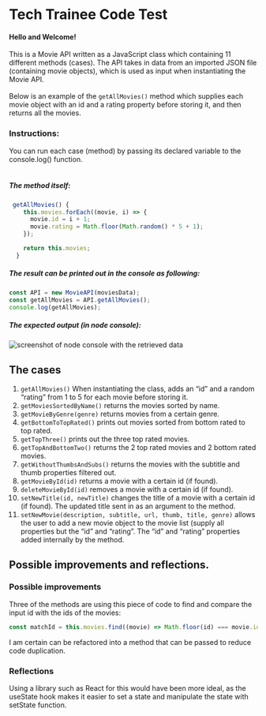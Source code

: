 # Tech Trainee Code Test

#### Hello and Welcome!

This is a Movie API written as a JavaScript class which containing 11 different methods (cases). The API takes in data from an imported JSON file (containing movie objects), which is used as input when instantiating the Movie API. <br/><br/> Below is an example of the `getAllMovies()` method which supplies each movie object with an id and a rating property before storing it, and then returns all the movies.

### Instructions: 

You can run each case (method) by passing its declared variable to the console.log() function. </br></br>


##### The method itself:

```javascript
 getAllMovies() {
    this.movies.forEach((movie, i) => {
      movie.id = i + 1;
      movie.rating = Math.floor(Math.random() * 5 + 1);
    });

    return this.movies;
  }
```

##### The result can be printed out in the console as following:

```javascript
const API = new MovieAPI(moviesData);
const getAllMovies = API.getAllMovies();
console.log(getAllMovies);
```

##### The expected output (in node console):<br/>

![screenshot of node console with the retrieved data](https://cdn.glitch.global/8f88fd75-5f31-4389-9519-d822812032f3/Sk%C3%A4rmklipp.PNG?v=1652185141766)



## The cases

1. `getAllMovies()` When instantiating the class, adds an “id” and a random “rating” from 1 to 5 for each movie before storing it.
2. `getMoviesSortedByName()` returns the movies sorted by name.
3. `getMovieByGenre(genre)` returns movies from a certain genre.
4. `getBottomToTopRated()` prints out movies sorted from bottom rated to top rated.
5. `getTopThree()` prints out the three top rated movies.
6. `getTopAndBottomTwo()` returns the 2 top rated movies and 2 bottom rated movies.
7. `getWithoutThumbsAndSubs()` returns the movies with the subtitle and thumb properties filtered out.
8. `getMovieById(id)` returns a movie with a certain id (if found).
9. `deleteMovieById(id)` removes a movie with a certain id (if found).
10. `setNewTitle(id, newTitle)` changes the title of a movie with a certain id (if found). The updated title sent in as an argument to the method.
11. `setNewMovie(description, subtitle, url, thumb, title, genre)` allows the user to add a new movie object to the movie list (supply all properties but the “id” and “rating”. The “id” and “rating” properties added internally by the method.

## Possible improvements and reflections.

### Possible improvements

Three of the methods are using this piece of code to find and compare the input id with the ids of the movies:

```javascript
const matchId = this.movies.find((movie) => Math.floor(id) === movie.id);
```

I am certain can be refactored into a method that can be passed to reduce code duplication.

### Reflections

Using a library such as React for this would have been more ideal, as the useState hook makes it easier to set a state and manipulate the state with setState function.

